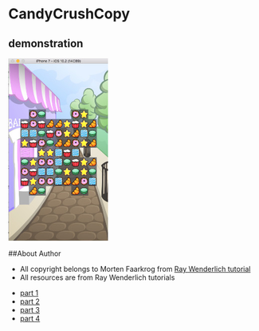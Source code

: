 # CandyCrushCopy

## demonstration

![screen-shoot](CandyCrushCopy/ScreenShot1.jpg)

##About Author
 - All copyright belongs to Morten Faarkrog from [Ray Wenderlich tutorial](https://www.raywenderlich.com/)
 - All resources are from Ray Wenderlich tutorials
  
  * [part 1](https://www.raywenderlich.com/125311/make-game-like-candy-crush-spritekit-swift-part-1) 
  * [part 2](https://www.raywenderlich.com/132114/make-game-like-candy-crush-spritekit-swift-part-2/)
  * [part 3](https://www.raywenderlich.com/132117/make-game-like-candy-crush-spritekit-swift-part-3)
  * [part 4](https://www.raywenderlich.com/125313/make-game-like-candy-crush-spritekit-swift-part-4)
